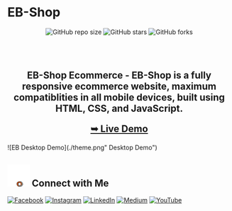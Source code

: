# EB-Shop

<div align="center">
  
  ![GitHub repo size](https://img.shields.io/github/repo-size/jonycmtt/EB-Shop)
  ![GitHub stars](https://img.shields.io/github/stars/jonycmtt/EB-Shop?style=social)
  ![GitHub forks](https://img.shields.io/github/forks/jonycmtt/EB-Shop?style=social)

  <br />
  <br />

  <h2 align="center">EB-Shop Ecommerce - EB-Shop is a fully responsive ecommerce website, maximum compatiblities in all mobile devices, built using HTML, CSS, and JavaScript.</p>

<a href="https://eb-shop.netlify.app/" target="_blank"><strong>➥ Live Demo</strong></a>

</div>

![EB Desktop Demo](./theme.png" Desktop Demo")

## <img  alt="gif" src="https://github.com/jonycmtt/jonycmtt/blob/main/wifi-gol.gif?raw=true" width="50" height="50" /> Connect with Me

[![Facebook](https://img.shields.io/badge/Facebook-%231877F2.svg?logo=Facebook&logoColor=white)](https://facebook.com/jonycmt) [![Instagram](https://img.shields.io/badge/Instagram-%23E4405F.svg?logo=Instagram&logoColor=white)](https://instagram.com/jonycmt) [![LinkedIn](https://img.shields.io/badge/LinkedIn-%230077B5.svg?logo=linkedin&logoColor=white)](https://linkedin.com/in/salman-rahaman) [![Medium](https://img.shields.io/badge/Medium-12100E?logo=medium&logoColor=white)](https://medium.com/@jonyislamcmt) [![YouTube](https://img.shields.io/badge/YouTube-%23FF0000.svg?logo=YouTube&logoColor=white)](https://youtube.com/@jonycmt)
